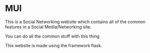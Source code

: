 # MUI

This is a Social Networking website which contains all of the common features in a Social Media/Networking site.

You can do all the common stuff with this thing

This website is made using the framework flask.
